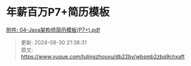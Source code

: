 # 年薪百万P7+简历模板

[附件: 04-Java架构师简历模板(P7+).pdf](./attachments/A8pih6i2QqNPf5W6/04-Java架构师简历模板(P7+).pdf)



> 更新: 2024-08-30 21:38:31  
> 原文: <https://www.yuque.com/tulingzhouyu/db22bv/wbsmb2zbq9chxaft>